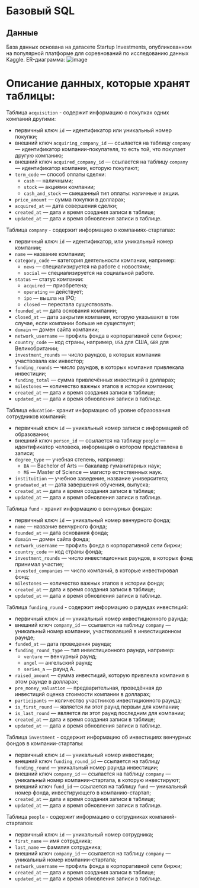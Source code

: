 # Базовый SQL

## Данные
База данных основана на датасете Startup Investments, опубликованном на популярной платформе для соревнований по исследованию данных Kaggle.
ER-диаграмма:
![image](https://github.com/user-attachments/assets/872f7d92-78ea-4fff-8bb9-b74544f39728)

# Описание данных, которые хранят таблицы:

Таблица `acquisition` - cодержит информацию о покупках одних компаний другими:
* первичный ключ `id` — идентификатор или уникальный номер покупки;
* внешний ключ `acquiring_company_id` — ссылается на таблицу `company` — идентификатор компании-покупателя, то есть той, что покупает другую компанию;
* внешний ключ `acquired_company_id` — ссылается на таблицу `company` — идентификатор компании, которую покупают;
* `term_code` — способ оплаты сделки:
  * `cash` — наличными;
  * `stock` — акциями компании;
  * `cash_and_stock` — смешанный тип оплаты: наличные и акции.
* `price_amount` — сумма покупки в долларах;
* `acquired_at` — дата совершения сделки;
* `created_at` — дата и время создания записи в таблице;
* `updated_at` — дата и время обновления записи в таблице.

Таблица `company` - cодержит информацию о компаниях-стартапах:
* первичный ключ `id` — идентификатор, или уникальный номер компании;
* `name` — название компании;
* `category_code` — категория деятельности компании, например:
  * `news` — специализируется на работе с новостями;
  * `social` — специализируется на социальной работе.
* `status` — статус компании:
  * `acquired` — приобретена;
  * `operating` — действует;
  * `ipo` — вышла на IPO;
  * `closed` — перестала существовать.
* `founded_at` — дата основания компании;
* `closed_at` — дата закрытия компании, которую указывают в том случае, если компании больше не существует;
* `domain` — домен сайта компании;
* `network_username` — профиль фонда в корпоративной сети биржи;
* `country_code` — код страны, например, `USA` для США, `GBR` для Великобритании;
* `investment_rounds` — число раундов, в которых компания участвовала как инвестор;
* `funding_rounds` — число раундов, в которых компания привлекала инвестиции;
* `funding_total` — сумма привлечённых инвестиций в долларах;
* `milestones` — количество важных этапов в истории компании;
* `created_at` — дата и время создания записи в таблице;
* `updated_at` — дата и время обновления записи в таблице.

Таблица `education`- хранит информацию об уровне образования сотрудников компаний:
* первичный ключ `id` — уникальный номер записи с информацией об образовании;
* внешний ключ `person_id` — ссылается на таблицу `people` — идентификатор человека, информация о котором представлена в записи;
* `degree_type` — учебная степень, например:
  * `BA` — Bachelor of Arts — бакалавр гуманитарных наук;
  * `MS` — Master of Science — магистр естественных наук.
* `instituition` — учебное заведение, название университета;
* `graduated_at` — дата завершения обучения, выпуска;
* `created_at` — дата и время создания записи в таблице;
* `updated_at` — дата и время обновления записи в таблице.

Таблица `fund` - хранит информацию о венчурных фондах:
* первичный ключ `id` — уникальный номер венчурного фонда;
* `name` — название венчурного фонда;
* `founded_at` — дата основания фонда;
* `domain` — домен сайта фонда;
* `network_username` — профиль фонда в корпоративной сети биржи;
* `country_code` — код страны фонда;
* `investment_rounds` — число инвестиционных раундов, в которых фонд принимал участие;
* `invested_companies` — число компаний, в которые инвестировал фонд;
* `milestones` — количество важных этапов в истории фонда;
* `created_at` — дата и время создания записи в таблице;
* `updated_at` — дата и время обновления записи в таблице.

Таблица `funding_round` - содержит информацию о раундах инвестиций:
* первичный ключ `id` — уникальный номер инвестиционного раунда;
* внешний ключ `company_id` — ссылается на таблицу `company` — уникальный номер компании, участвовавшей в инвестиционном раунде;
* `funded_at` — дата проведения раунда;
* `funding_round_type` — тип инвестиционного раунда, например:
  * `venture` — венчурный раунд;
  * `angel` — ангельский раунд;
  * `series_a` — раунд А.
* `raised_amount` — сумма инвестиций, которую привлекла компания в этом раунде в долларах;
* `pre_money_valuation` — предварительная, проведённая до инвестиций оценка стоимости компании в долларах;
* `participants` — количество участников инвестиционного раунда;
* `is_first_round` — является ли этот раунд первым для компании;
* `is_last_round` — является ли этот раунд последним для компании;
* `created_at` — дата и время создания записи в таблице;
* `updated_at` — дата и время обновления записи в таблице.

Таблица `investment` - содержит информацию об инвестициях венчурных фондов в компании-стартапы:
* первичный ключ `id` — уникальный номер инвестиции;
* внешний ключ `funding_round_id` — ссылается на таблицу `funding_round` — уникальный номер раунда инвестиции;
* внешний ключ `company_id` — ссылается на таблицу `company` — уникальный номер компании-стартапа, в которую инвестируют;
* внешний ключ `fund_id` — ссылается на таблицу `fund` — уникальный номер фонда, инвестирующего в компанию-стартап;
* `created_at` — дата и время создания записи в таблице;
* `updated_at` — дата и время обновления записи в таблице.

Таблица `people` - cодержит информацию о сотрудниках компаний-стартапов:
* первичный ключ `id` — уникальный номер сотрудника;
* `first_name` — имя сотрудника;
* `last_name` — фамилия сотрудника;
* внешний ключ `company_id` — ссылается на таблицу `company` — уникальный номер компании-стартапа;
* `network_username` — профиль фонда в корпоративной сети биржи;
* `created_at` — дата и время создания записи в таблице;
* `updated_at` — дата и время обновления записи в таблице.
